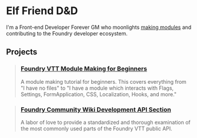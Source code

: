 # Elf Friend D&D

I'm a Front-end Developer Forever GM who moonlights [making modules](https://www.foundryvtt-hub.com/packages/?_sfm_author=Andrew%20Krigline) and contributing to the Foundry developer ecosystem.

## Projects

> ### [Foundry VTT Module Making for Beginners](https://hackmd.io/@akrigline/ByHFgUZ6u)
> A module making tutorial for beginners. This covers everything from "I have no files" to "I have a module which interacts with Flags, Settings, FormApplication, CSS, Localization, Hooks, and more."

> ### [Foundry Community Wiki Development API Section](https://foundryvtt.wiki/en/development/api)
> A labor of love to provide a standardized and thorough examination of the most commonly used parts of the Foundry VTT public API.
